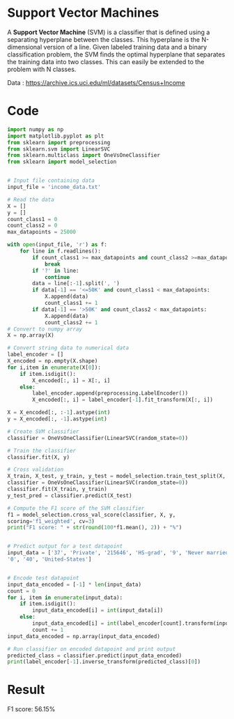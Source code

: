 # Support Vector Machines
A **Support Vector Machine** (SVM) is a classifier that is defined using a separating hyperplane
between the classes. This hyperplane is the N-dimensional version of a line. Given labeled
training data and a binary classification problem, the SVM finds the optimal hyperplane that
separates the training data into two classes. This can easily be extended to the problem with N
classes.

Data : https://archive.ics.uci.edu/ml/datasets/Census+Income

# Code
```py
import numpy as np
import matplotlib.pyplot as plt
from sklearn import preprocessing
from sklearn.svm import LinearSVC
from sklearn.multiclass import OneVsOneClassifier
from sklearn import model_selection


# Input file containing data
input_file = 'income_data.txt'

# Read the data
X = []
y = []
count_class1 = 0
count_class2 = 0
max_datapoints = 25000

with open(input_file, 'r') as f:
    for line in f.readlines():
        if count_class1 >= max_datapoints and count_class2 >=max_datapoints:
            break
        if '?' in line:
            continue
        data = line[:-1].split(', ')
        if data[-1] == '<=50K' and count_class1 < max_datapoints:
            X.append(data)
            count_class1 += 1
        if data[-1] == '>50K' and count_class2 < max_datapoints:
            X.append(data)
            count_class2 += 1
# Convert to numpy array
X = np.array(X)

# Convert string data to numerical data
label_encoder = []
X_encoded = np.empty(X.shape)
for i,item in enumerate(X[0]):
    if item.isdigit():
        X_encoded[:, i] = X[:, i]
    else:
        label_encoder.append(preprocessing.LabelEncoder())
        X_encoded[:, i] = label_encoder[-1].fit_transform(X[:, i])

X = X_encoded[:, :-1].astype(int)
y = X_encoded[:, -1].astype(int)

# Create SVM classifier
classifier = OneVsOneClassifier(LinearSVC(random_state=0))

# Train the classifier
classifier.fit(X, y)

# Cross validation
X_train, X_test, y_train, y_test = model_selection.train_test_split(X, y, test_size=0.2, random_state=5)
classifier = OneVsOneClassifier(LinearSVC(random_state=0))
classifier.fit(X_train, y_train)
y_test_pred = classifier.predict(X_test)

# Compute the F1 score of the SVM classifier
f1 = model_selection.cross_val_score(classifier, X, y,
scoring='f1_weighted', cv=3)
print("F1 score: " + str(round(100*f1.mean(), 2)) + "%")


# Predict output for a test datapoint
input_data = ['37', 'Private', '215646', 'HS-grad', '9', 'Never married', 'Handlers-cleaners', 'Not-in-family', 'White', 'Male', '0',
'0', '40', 'United-States']


# Encode test datapoint
input_data_encoded = [-1] * len(input_data)
count = 0
for i, item in enumerate(input_data):
    if item.isdigit():
        input_data_encoded[i] = int(input_data[i])
    else:
        input_data_encoded[i] = int(label_encoder[count].transform(input_data[i]))
        count += 1
input_data_encoded = np.array(input_data_encoded)

# Run classifier on encoded datapoint and print output
predicted_class = classifier.predict(input_data_encoded)
print(label_encoder[-1].inverse_transform(predicted_class)[0])

```

# Result
F1 score: 56.15%
